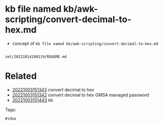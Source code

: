 # kb file named kb/awk-scripting/convert-decimal-to-hex.md

- concept of `kb file named kb/awk-scripting/convert-decimal-to-hex.md`

```
```

` zet/20221014190119/README.md `

# Related

- [20221003151343](/zet/20221003151343/README.md) convert decimal to hex
- [20221003151342](/zet/20221003151342/README.md) convert decimal to hex GMSA managed password
- [20221003151443](/zet/20221003151443/README.md) kb

Tags:

    #idea
